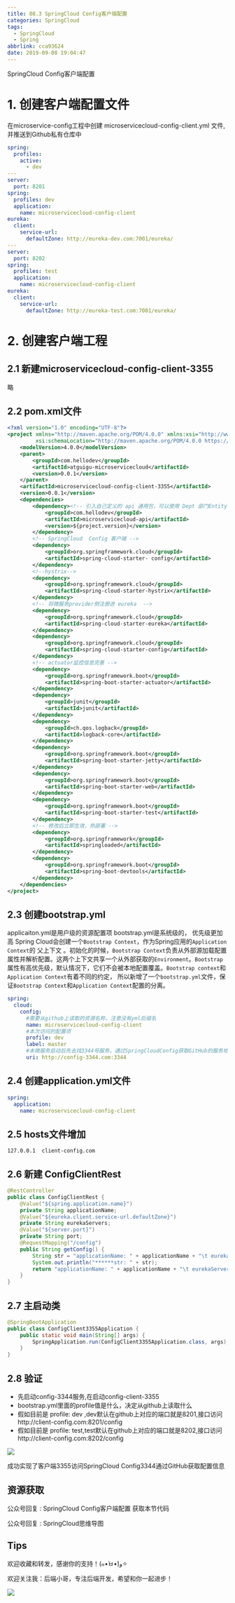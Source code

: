 ```yaml
---
title: 08.3 SpringCloud Config客户端配置
categories: SpringCloud
tags:
  - SpringCloud
  - Spring
abbrlink: cca93624
date: 2019-09-08 19:04:47
---
```


SpringCloud Config客户端配置

<!--more-->

# 1. 创建客户端配置文件
在microservice-config工程中创建 microservicecloud-config-client.yml 文件,并推送到Github私有仓库中

```yaml
spring:
  profiles:
    active:
      - dev
---
server:
  port: 8201
spring:
  profiles: dev
  application:
    name: microservicecloud-config-client
eureka:
  client:
    service-url:
      defaultZone: http://eureka-dev.com:7001/eureka/
---
server:
  port: 8202
spring:
  profiles: test
  application:
    name: microservicecloud-config-client
eureka:
  client:
    service-url:
      defaultZone: http://eureka-test.com:7001/eureka/
```

# 2.  创建客户端工程
## 2.1 新建microservicecloud-config-client-3355
略

## 2.2 pom.xml文件

```xml
<?xml version="1.0" encoding="UTF-8"?>
<project xmlns="http://maven.apache.org/POM/4.0.0" xmlns:xsi="http://www.w3.org/2001/XMLSchema-instance"
         xsi:schemaLocation="http://maven.apache.org/POM/4.0.0 https://maven.apache.org/xsd/maven-4.0.0.xsd">
    <modelVersion>4.0.0</modelVersion>
    <parent>
        <groupId>com.hellodev</groupId>
        <artifactId>atguigu-microservicecloud</artifactId>
        <version>0.0.1</version>
    </parent>
    <artifactId>microservicecloud-config-client-3355</artifactId>
    <version>0.0.1</version>
    <dependencies>
        <dependency><!-- 引入自己定义的 api 通用包，可以使用 Dept 部门Entity -->
            <groupId>com.hellodev</groupId>
            <artifactId>microservicecloud-api</artifactId>
            <version>${project.version}</version>
        </dependency>
        <!-- SpringCloud  Config 客户端 -->
        <dependency>
            <groupId>org.springframework.cloud</groupId>
            <artifactId>spring-cloud-starter- config</artifactId>
        </dependency>
        <!--hystrix-->
        <dependency>
            <groupId>org.springframework.cloud</groupId>
            <artifactId>spring-cloud-starter-hystrix</artifactId>
        </dependency>
        <!-- 将微服务provider侧注册进 eureka  -->
        <dependency>
            <groupId>org.springframework.cloud</groupId>
            <artifactId>spring-cloud-starter-eureka</artifactId>
        </dependency>
        <dependency>
            <groupId>org.springframework.cloud</groupId>
            <artifactId>spring-cloud-starter-config</artifactId>
        </dependency>
        <!-- actuator监控信息完善 -->
        <dependency>
            <groupId>org.springframework.boot</groupId>
            <artifactId>spring-boot-starter-actuator</artifactId>
        </dependency>
        <dependency>
            <groupId>junit</groupId>
            <artifactId>junit</artifactId>
        </dependency>
        <dependency>
            <groupId>ch.qos.logback</groupId>
            <artifactId>logback-core</artifactId>
        </dependency>
        <dependency>
            <groupId>org.springframework.boot</groupId>
            <artifactId>spring-boot-starter-jetty</artifactId>
        </dependency>
        <dependency>
            <groupId>org.springframework.boot</groupId>
            <artifactId>spring-boot-starter-web</artifactId>
        </dependency>
        <dependency>
            <groupId>org.springframework.boot</groupId>
            <artifactId>spring-boot-starter-test</artifactId>
        </dependency>
        <!-- 修改后立即生效，热部署 -->
        <dependency>
            <groupId>org.springframework</groupId>
            <artifactId>springloaded</artifactId>
        </dependency>
        <dependency>
            <groupId>org.springframework.boot</groupId>
            <artifactId>spring-boot-devtools</artifactId>
        </dependency>
    </dependencies>
</project>
```

## 2.3 创建bootstrap.yml
applicaiton.yml是用户级的资源配置项 
bootstrap.yml是系统级的， 优先级更加高 
Spring Cloud会创建一个`Bootstrap Context`，作为Spring应用的`Application Context`的 父上下文 。初始化的时候，`Bootstrap Context`负责从外部源加载配置属性并解析配置。这两个上下文共享一个从外部获取的`Environment`。`Bootstrap`属性有高优先级，默认情况下，它们不会被本地配置覆盖。`Bootstrap context`和`Application Context`有着不同的约定， 
所以新增了一个`bootstrap.yml`文件，保证`Bootstrap Context`和`Application Context`配置的分离。 

```yaml
spring:
  cloud:
    config:
      #需要从github上读取的资源名称，注意没有yml后缀名
      name: microservicecloud-config-client
      #本次访问的配置项
      profile: dev
      label: master
      #本微服务启动后先去找3344号服务，通过SpringCloudConfig获取GitHub的服务地址
      uri: http://config-3344.com:3344
```

## 2.4 创建application.yml文件

```yaml
spring:
  application:
    name: microservicecloud-config-client
```

## 2.5 hosts文件增加

```jshelllanguage
127.0.0.1  client-config.com
```

## 2.6 新建 ConfigClientRest

```java
@RestController
public class ConfigClientRest {
    @Value("${spring.application.name}")
    private String applicationName;
    @Value("${eureka.client.service-url.defaultZone}")
    private String eurekaServers;
    @Value("${server.port}")
    private String port;
    @RequestMapping("/config")
    public String getConfig() {
        String str = "applicationName: " + applicationName + "\t eurekaServers:" + eurekaServers + "\t port: " + port;
        System.out.println("******str: " + str);
        return "applicationName: " + applicationName + "\t eurekaServers:" + eurekaServers + "\t port: " + port;
    }
}
```

## 2.7 主启动类

```java
@SpringBootApplication
public class ConfigClient3355Application {
    public static void main(String[] args) {
        SpringApplication.run(ConfigClient3355Application.class, args);
    }
}
```

## 2.8 验证
- 先启动config-3344服务,在启动config-client-3355
- bootstrap.yml里面的profile值是什么，决定从github上读取什么
- 假如目前是 profile: dev ,dev默认在github上对应的端口就是8201,接口访问http://client-config.com:8201/config
- 假如目前是 profile: test,test默认在github上对应的端口就是8202,接口访问http://client-config.com:8202/config

![](https://raw.githubusercontent.com/lujiahao0708/PicRepo/master/blogPic/SpringCloud/%E5%B0%9A%E7%A1%85%E8%B0%B7-SpringCloud%E6%95%99%E7%A8%8B/08.3%20SpringCloud%20Config%E5%AE%A2%E6%88%B7%E7%AB%AF%E9%85%8D%E7%BD%AE/1.png)

成功实现了客户端3355访问SpringCloud Config3344通过GitHub获取配置信息



## 资源获取
公众号回复 : SpringCloud Config客户端配置 获取本节代码

公众号回复 : SpringCloud思维导图

## Tips
欢迎收藏和转发，感谢你的支持！(๑•̀ㅂ•́)و✧ 

欢迎关注我：后端小哥，专注后端开发，希望和你一起进步！

![](https://raw.githubusercontent.com/lujiahao0708/PicRepo/master/%E5%85%AC%E4%BC%97%E5%8F%B7%E4%BA%8C%E7%BB%B4%E7%A0%81.jpg)
